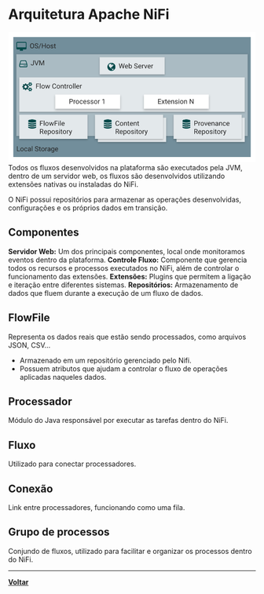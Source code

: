 # Arquitetura Apache NiFi

![Arquitetura NiFi](../Imgs/arquitetura1.png)
Todos os fluxos desenvolvidos na plataforma são executados pela JVM, dentro de um servidor web, os fluxos são desenvolvidos utilizando extensões nativas ou instaladas do NiFi.

O NiFi possui repositórios para armazenar as operações desenvolvidas, configurações e os próprios dados em transição.

## Componentes
**Servidor Web:**
Um dos principais componentes, local onde monitoramos eventos dentro da plataforma.
**Controle Fluxo:**
Componente que gerencia todos os recursos e processos executados no NiFi, além de controlar o funcionamento das extensões.
**Extensões:**
Plugins que permitem a ligação e iteração entre diferentes sistemas.
**Repositórios:**
Armazenamento de dados que fluem durante a execução de um fluxo de dados.
## FlowFile
Representa os dados reais que estão sendo processados, como arquivos JSON, CSV...
- Armazenado em um repositório gerenciado pelo Nifi.
- Possuem atributos que ajudam a controlar o fluxo de operações aplicadas naqueles dados.
## Processador
Módulo do Java responsável por executar as tarefas dentro do NiFi.
## Fluxo
Utilizado para conectar processadores.
## Conexão
Link entre processadores, funcionando como uma fila.
## Grupo de processos
Conjundo de fluxos, utilizado para facilitar e organizar os processos dentro do NiFi.

---
**[Voltar](../apache-nifi.md)**